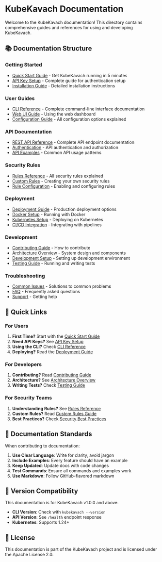 # KubeKavach Documentation

Welcome to the KubeKavach documentation! This directory contains comprehensive guides and references for using and developing KubeKavach.

## 📚 Documentation Structure

### Getting Started
- [Quick Start Guide](QUICKSTART.md) - Get KubeKavach running in 5 minutes
- [API Key Setup](API_KEY_SETUP.md) - Complete guide for authentication setup
- [Installation Guide](../README.md#-installation) - Detailed installation instructions

### User Guides
- [CLI Reference](CLI.md) - Complete command-line interface documentation
- [Web UI Guide](UI.md) - Using the web dashboard
- [Configuration Guide](CONFIGURATION.md) - All configuration options explained

### API Documentation
- [REST API Reference](API.md) - Complete API endpoint documentation
- [Authentication](API_KEY_SETUP.md) - API authentication and authorization
- [API Examples](API_EXAMPLES.md) - Common API usage patterns

### Security Rules
- [Rules Reference](RULES.md) - All security rules explained
- [Custom Rules](CUSTOM_RULES.md) - Creating your own security rules
- [Rule Configuration](RULE_CONFIG.md) - Enabling and configuring rules

### Deployment
- [Deployment Guide](../DEPLOYMENT.md) - Production deployment options
- [Docker Setup](DOCKER.md) - Running with Docker
- [Kubernetes Setup](KUBERNETES.md) - Deploying on Kubernetes
- [CI/CD Integration](CICD.md) - Integrating with pipelines

### Development
- [Contributing Guide](../CONTRIBUTING.md) - How to contribute
- [Architecture Overview](ARCHITECTURE.md) - System design and components
- [Development Setup](DEVELOPMENT.md) - Setting up development environment
- [Testing Guide](TESTING.md) - Running and writing tests

### Troubleshooting
- [Common Issues](TROUBLESHOOTING.md) - Solutions to common problems
- [FAQ](FAQ.md) - Frequently asked questions
- [Support](SUPPORT.md) - Getting help

## 🚀 Quick Links

### For Users
1. **First Time?** Start with the [Quick Start Guide](QUICKSTART.md)
2. **Need API Keys?** See [API Key Setup](API_KEY_SETUP.md)
3. **Using the CLI?** Check [CLI Reference](CLI.md)
4. **Deploying?** Read the [Deployment Guide](../DEPLOYMENT.md)

### For Developers
1. **Contributing?** Read [Contributing Guide](../CONTRIBUTING.md)
2. **Architecture?** See [Architecture Overview](ARCHITECTURE.md)
3. **Writing Tests?** Check [Testing Guide](TESTING.md)

### For Security Teams
1. **Understanding Rules?** See [Rules Reference](RULES.md)
2. **Custom Rules?** Read [Custom Rules Guide](CUSTOM_RULES.md)
3. **Best Practices?** Check [Security Best Practices](SECURITY.md)

## 📖 Documentation Standards

When contributing to documentation:

1. **Use Clear Language**: Write for clarity, avoid jargon
2. **Include Examples**: Every feature should have an example
3. **Keep Updated**: Update docs with code changes
4. **Test Commands**: Ensure all commands and examples work
5. **Use Markdown**: Follow GitHub-flavored markdown

## 🔄 Version Compatibility

This documentation is for KubeKavach v1.0.0 and above.

- **CLI Version**: Check with `kubekavach --version`
- **API Version**: See `/health` endpoint response
- **Kubernetes**: Supports 1.24+

## 📝 License

This documentation is part of the KubeKavach project and is licensed under the Apache License 2.0.
